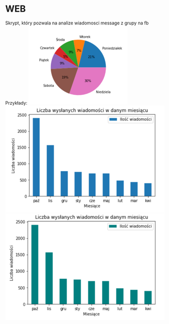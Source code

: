 # WEB

Skrypt, który pozwala na analize wiadomosci message z grupy na fb
Przykłady:
![](ex3.png)
![](ex1.png)
![](ex2.png)
